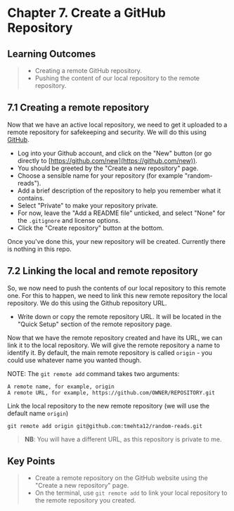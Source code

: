 # Chapter 7. Create a GitHub Repository

## Learning Outcomes
> - Creating a remote GitHub repository.
> - Pushing the content of our local repository to the remote repository.

## 7.1 Creating a remote repository

Now that we have an active local repository, we need to get it uploaded to a remote repository for safekeeping and security.
We will do this using [GitHub](https://www.github.com).

* Log into your Github account, and click on the "New" button (or go directly to [https://github.com/new](https://github.com/new)).
* You should be greeted by the "Create a new repository" page.
* Choose a sensible name for your repository (for example "random-reads").
* Add a brief description of the repository to help you remember what it contains.
* Select "Private" to make your repository private.
* For now, leave the "Add a README file" unticked, and select "None" for the `.gitignore` and license options.
* Click the "Create repository" button at the bottom.

Once you've done this, your new repository will be created.
Currently there is nothing in this repo.

## 7.2 Linking the local and remote repository

So, we now need to push the contents of our local repository to this remote one.
For this to happen, we need to link this new remote repository the local repository.
We do this using the Github repository URL.

* Write down or copy the remote repository URL. It will be located in the "Quick Setup" section of the remote repository page.

Now that we have the remote repository created and have its URL, we can link it to the local repository.
We will give the remote repository a name to identify it.
By default, the main remote repository is called `origin` - you could use whatever name you wanted though.

NOTE: The `git remote add` command takes two arguments:

    A remote name, for example, origin
    A remote URL, for example, https://github.com/OWNER/REPOSITORY.git


Link the local repository to the new remote repository (we will use the default name `origin`)

~~~console
git remote add origin git@github.com:tmehta12/random-reads.git
~~~

> **NB**: You will have a different URL, as this repository is private to me.

## Key Points
> - Create a remote repository on the GitHub website using the "Create a new repository" page. 
> - On the terminal, use `git remote add` to link your local repository to the remote repository you created.
